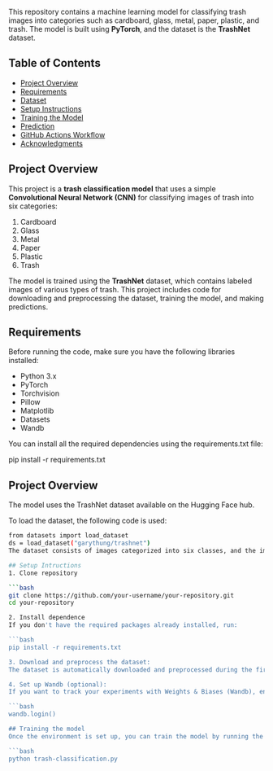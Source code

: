 This repository contains a machine learning model for classifying trash images into categories such as cardboard, glass, metal, paper, plastic, and trash. The model is built using **PyTorch**, and the dataset is the **TrashNet** dataset.

## Table of Contents

- [Project Overview](#project-overview)
- [Requirements](#requirements)
- [Dataset](#dataset)
- [Setup Instructions](#setup-instructions)
- [Training the Model](#training-the-model)
- [Prediction](#prediction)
- [GitHub Actions Workflow](#github-actions-workflow)
- [Acknowledgments](#acknowledgments)

## Project Overview

This project is a **trash classification model** that uses a simple **Convolutional Neural Network (CNN)** for classifying images of trash into six categories:
1. Cardboard
2. Glass
3. Metal
4. Paper
5. Plastic
6. Trash

The model is trained using the **TrashNet** dataset, which contains labeled images of various types of trash. This project includes code for downloading and preprocessing the dataset, training the model, and making predictions.

## Requirements

Before running the code, make sure you have the following libraries installed:

- Python 3.x
- PyTorch
- Torchvision
- Pillow
- Matplotlib
- Datasets
- Wandb

You can install all the required dependencies using the requirements.txt file:

pip install -r requirements.txt

## Project Overview
The model uses the TrashNet dataset available on the Hugging Face hub.

To load the dataset, the following code is used:

```bash
from datasets import load_dataset
ds = load_dataset("garythung/trashnet")
The dataset consists of images categorized into six classes, and the images are saved locally for training the model.

## Setup Intructions
1. Clone repository

```bash
git clone https://github.com/your-username/your-repository.git
cd your-repository

2. Install dependence
If you don't have the required packages already installed, run:

```bash
pip install -r requirements.txt

3. Download and preprocess the dataset:
The dataset is automatically downloaded and preprocessed during the first run. It will be stored in the ./data_trash directory.

4. Set up Wandb (optional):
If you want to track your experiments with Weights & Biases (Wandb), ensure that you have a Wandb account and login using:

```bash
wandb.login()

## Training the model
Once the environment is set up, you can train the model by running the following script:

```bash
python trash-classification.py
